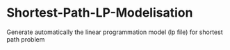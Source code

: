 # Shortest-Path-LP-Modelisation
Generate automatically the linear programmation model (lp file) for shortest path problem
